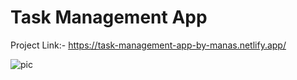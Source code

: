 # Task Management App
Project Link:- https://task-management-app-by-manas.netlify.app/


![pic](https://github.com/manasjain1912/Task-Management-App/assets/77676910/f36ae5e0-a440-4776-ac6c-da16cd6dce56)

